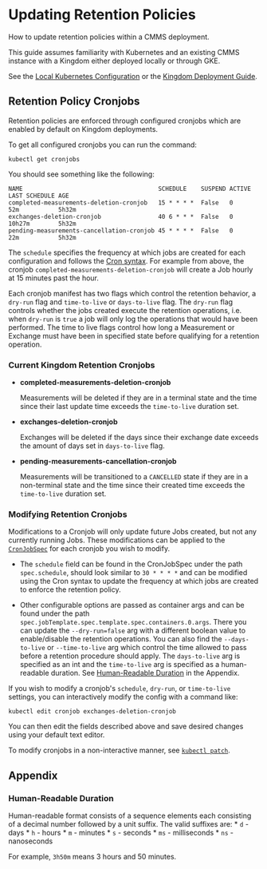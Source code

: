 # Updating Retention Policies

How to update retention policies within a CMMS deployment.

This guide assumes familiarity with Kubernetes and an existing CMMS instance
with a Kingdom either deployed locally or through GKE.

See the [Local Kubernetes Configuration](../../src/main/k8s/local/README.md) or
the [Kingdom Deployment Guide](../../docs/gke/kingdom-deployment.md).

## Retention Policy Cronjobs

Retention policies are enforced through configured cronjobs which are enabled by
default on Kingdom deployments.

To get all configured cronjobs you can run the command:

```shell
kubectl get cronjobs
```

You should see something like the following:

```
NAME                                      SCHEDULE    SUSPEND ACTIVE LAST SCHEDULE AGE
completed-measurements-deletion-cronjob   15 * * * *  False   0      52m           5h32m
exchanges-deletion-cronjob                40 6 * * *  False   0      10h27m        5h32m
pending-measurements-cancellation-cronjob 45 * * * *  False   0      22m           5h32m
```

The `schedule` specifies the frequency at which jobs are created for each
configuration and follows the [Cron syntax](https://en.wikipedia.org/wiki/Cron).
For example from above, the cronjob `completed-measurements-deletion-cronjob`
will create a Job hourly at 15 minutes past the hour.

Each cronjob manifest has two flags which control the retention behavior, a
`dry-run` flag and `time-to-live` or `days-to-live` flag. The `dry-run` flag
controls whether the jobs created execute the retention operations, i.e. when
`dry-run` is `true` a job will only log the operations that would have been
performed. The time to live flags control how long a Measurement or Exchange
must have been in specified state before qualifying for a retention operation.

### Current Kingdom Retention Cronjobs

-   **completed-measurements-deletion-cronjob**

    Measurements will be deleted if they are in a terminal state and the time
    since their last update time exceeds the `time-to-live` duration set.

-   **exchanges-deletion-cronjob**

    Exchanges will be deleted if the days since their exchange date exceeds the
    amount of days set in `days-to-live` flag.

-   **pending-measurements-cancellation-cronjob**

    Measurements will be transitioned to a `CANCELLED` state if they are in a
    non-terminal state and the time since their created time exceeds the
    `time-to-live` duration set.

### Modifying Retention Cronjobs

Modifications to a Cronjob will only update future Jobs created, but not any
currently running Jobs. These modifications can be applied to the
[`CronJobSpec`](https://kubernetes.io/docs/reference/kubernetes-api/workload-resources/cron-job-v1/#CronJobSpec)
for each cronjob you wish to modify.

-   The `schedule` field can be found in the CronJobSpec under the path
    `spec.schedule`, should look similar to `30 * * * *` and can be modified
    using the Cron syntax to update the frequency at which jobs are created to
    enforce the retention policy.

-   Other configurable options are passed as container args and can be found
    under the path `spec.jobTemplate.spec.template.spec.containers.0.args`.
    There you can update the `--dry-run=false` arg with a different boolean
    value to enable/disable the retention operations. You can also find the
    `--days-to-live` or `--time-to-live` arg which control the time allowed to
    pass before a retention procedure should apply. The `days-to-live` arg is
    specified as an int and the `time-to-live` arg is specified as a
    human-readable duration. See
    [Human-Readable Duration](#human-readable-duration) in the Appendix.

If you wish to modify a cronjob's `schedule`, `dry-run`, or `time-to-live`
settings, you can interactively modify the config with a command like:

```shell
kubectl edit cronjob exchanges-deletion-cronjob
```

You can then edit the fields described above and save desired changes using your
default text editor.

To modify cronjobs in a non-interactive manner, see
[`kubectl patch`](https://kubernetes.io/docs/tasks/manage-kubernetes-objects/update-api-object-kubectl-patch/).

## Appendix

### Human-Readable Duration

Human-readable format consists of a sequence elements each consisting of a
decimal number followed by a unit suffix. The valid suffixes are: * `d` - days *
`h` - hours * `m` - minutes * `s` - seconds * `ms` - milliseconds * `ns` -
nanoseconds

For example, `3h50m` means 3 hours and 50 minutes.
